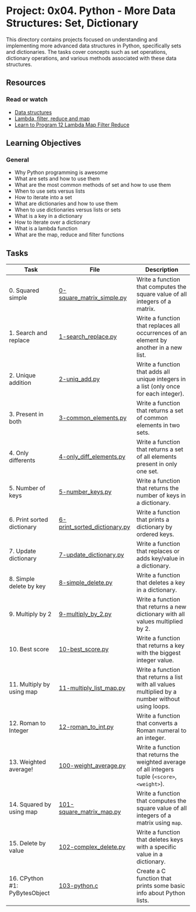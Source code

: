 # Project: 0x04. Python - More Data Structures: Set, Dictionary

This directory contains projects focused on understanding and implementing more advanced data structures in Python, specifically sets and dictionaries. The tasks cover concepts such as set operations, dictionary operations, and various methods associated with these data structures.

## Resources

### Read or watch

- [Data structures](https://docs.python.org/3/tutorial/datastructures.html)
- [Lambda, filter, reduce and map](https://realpython.com/python-map-function/)
- [Learn to Program 12 Lambda Map Filter Reduce](https://www.youtube.com/watch?v=1GAC6KQUPeg)

## Learning Objectives

### General

- Why Python programming is awesome
- What are sets and how to use them
- What are the most common methods of set and how to use them
- When to use sets versus lists
- How to iterate into a set
- What are dictionaries and how to use them
- When to use dictionaries versus lists or sets
- What is a key in a dictionary
- How to iterate over a dictionary
- What is a lambda function
- What are the map, reduce and filter functions

## Tasks

| Task                          | File                                                           | Description                                                                                       |
| ----------------------------- | -------------------------------------------------------------- | ------------------------------------------------------------------------------------------------- |
| 0. Squared simple             | [0-square_matrix_simple.py](./0-square_matrix_simple.py)       | Write a function that computes the square value of all integers of a matrix.                      |
| 1. Search and replace         | [1-search_replace.py](./1-search_replace.py)                   | Write a function that replaces all occurrences of an element by another in a new list.            |
| 2. Unique addition            | [2-uniq_add.py](./2-uniq_add.py)                               | Write a function that adds all unique integers in a list (only once for each integer).            |
| 3. Present in both            | [3-common_elements.py](./3-common_elements.py)                 | Write a function that returns a set of common elements in two sets.                               |
| 4. Only differents            | [4-only_diff_elements.py](./4-only_diff_elements.py)           | Write a function that returns a set of all elements present in only one set.                      |
| 5. Number of keys             | [5-number_keys.py](./5-number_keys.py)                         | Write a function that returns the number of keys in a dictionary.                                 |
| 6. Print sorted dictionary    | [6-print_sorted_dictionary.py](./6-print_sorted_dictionary.py) | Write a function that prints a dictionary by ordered keys.                                        |
| 7. Update dictionary          | [7-update_dictionary.py](./7-update_dictionary.py)             | Write a function that replaces or adds key/value in a dictionary.                                 |
| 8. Simple delete by key       | [8-simple_delete.py](./8-simple_delete.py)                     | Write a function that deletes a key in a dictionary.                                              |
| 9. Multiply by 2              | [9-multiply_by_2.py](./9-multiply_by_2.py)                     | Write a function that returns a new dictionary with all values multiplied by 2.                   |
| 10. Best score                | [10-best_score.py](./10-best_score.py)                         | Write a function that returns a key with the biggest integer value.                               |
| 11. Multiply by using map     | [11-multiply_list_map.py](./11-multiply_list_map.py)           | Write a function that returns a list with all values multiplied by a number without using loops.  |
| 12. Roman to Integer          | [12-roman_to_int.py](./12-roman_to_int.py)                     | Write a function that converts a Roman numeral to an integer.                                     |
| 13. Weighted average!         | [100-weight_average.py](./100-weight_average.py)               | Write a function that returns the weighted average of all integers tuple (`<score>`, `<weight>`). |
| 14. Squared by using map      | [101-square_matrix_map.py](./101-square_matrix_map.py)         | Write a function that computes the square value of all integers of a matrix using `map`.          |
| 15. Delete by value           | [102-complex_delete.py](./102-complex_delete.py)               | Write a function that deletes keys with a specific value in a dictionary.                         |
| 16. CPython #1: PyBytesObject | [103-python.c](./103-python.c)                                 | Create a C function that prints some basic info about Python lists.                               |
